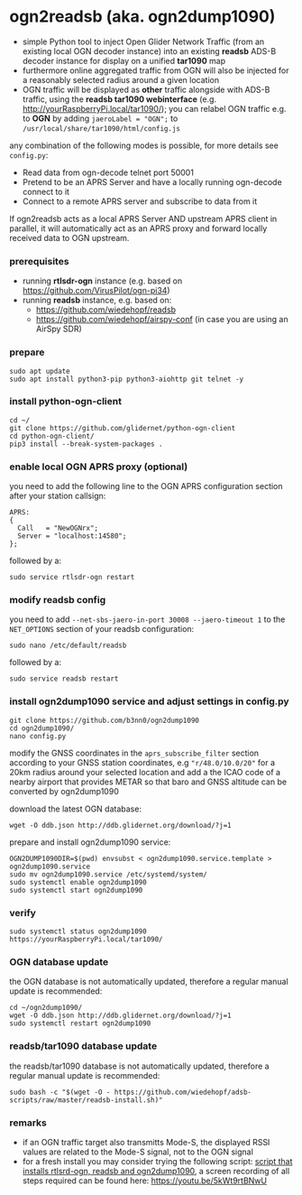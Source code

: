 # ogn2readsb (aka. ogn2dump1090)
- simple Python tool to inject Open Glider Network Traffic (from an existing local OGN decoder instance) into an existing **readsb** ADS-B decoder instance for display on a unified **tar1090** map
- furthermore online aggregated traffic from OGN will also be injected for a reasonably selected radius around a given location
- OGN traffic will be displayed as **other** traffic alongside with ADS-B traffic, using the **readsb tar1090 webinterface** (e.g. http://yourRaspberryPi.local/tar1090/); you can relabel OGN traffic e.g. to **OGN** by adding `jaeroLabel = "OGN";` to `/usr/local/share/tar1090/html/config.js`

any combination of the following modes is possible, for more details see `config.py`:
- Read data from ogn-decode telnet port 50001
- Pretend to be an APRS Server and have a locally running ogn-decode connect to it
- Connect to a remote APRS server and subscribe to data from it

If ogn2readsb acts as a local APRS Server AND upstream APRS client in parallel, it will automatically act as an APRS proxy and forward locally received data to OGN upstream.

### prerequisites
- running **rtlsdr-ogn** instance (e.g. based on https://github.com/VirusPilot/ogn-pi34)
- running **readsb** instance, e.g. based on:
  - https://github.com/wiedehopf/readsb
  - https://github.com/wiedehopf/airspy-conf (in case you are using an AirSpy SDR)

### prepare
```
sudo apt update
sudo apt install python3-pip python3-aiohttp git telnet -y
```

### install python-ogn-client
```
cd ~/
git clone https://github.com/glidernet/python-ogn-client
cd python-ogn-client/
pip3 install --break-system-packages .
```

### enable local OGN APRS proxy (optional)
you need to add the following line to the OGN APRS configuration section after your station callsign:
```
APRS:
{
  Call   = "NewOGNrx";
  Server = "localhost:14580";
};
```
followed by a:
```
sudo service rtlsdr-ogn restart
```

### modify readsb config
you need to add `--net-sbs-jaero-in-port 30008 --jaero-timeout 1` to the `NET_OPTIONS` section of your readsb configuration:
```
sudo nano /etc/default/readsb
```
followed by a:
```
sudo service readsb restart
```

### install ogn2dump1090 service and adjust settings in config.py
```
git clone https://github.com/b3nn0/ogn2dump1090
cd ogn2dump1090/
nano config.py
```
modify the GNSS coordinates in the `aprs_subscribe_filter` section according to your GNSS station coordinates, e.g `"r/48.0/10.0/20"` for a 20km radius around your selected location and add a the ICAO code of a nearby airport that provides METAR so that baro and GNSS altitude can be converted by ogn2dump1090

download the latest OGN database:
```
wget -O ddb.json http://ddb.glidernet.org/download/?j=1
```
prepare and install ogn2dump1090 service:
```
OGN2DUMP1090DIR=$(pwd) envsubst < ogn2dump1090.service.template > ogn2dump1090.service
sudo mv ogn2dump1090.service /etc/systemd/system/
sudo systemctl enable ogn2dump1090
sudo systemctl start ogn2dump1090
```

### verify
```
sudo systemctl status ogn2dump1090
https://yourRaspberryPi.local/tar1090/
```

### OGN database update
the OGN database is not automatically updated, therefore a regular manual update is recommended:
```
cd ~/ogn2dump1090/
wget -O ddb.json http://ddb.glidernet.org/download/?j=1
sudo systemctl restart ogn2dump1090
```
### readsb/tar1090 database update
the readsb/tar1090 database is not automatically updated, therefore a regular manual update is recommended:
```
sudo bash -c "$(wget -O - https://github.com/wiedehopf/adsb-scripts/raw/master/readsb-install.sh)"
```

### remarks
- if an OGN traffic target also transmitts Mode-S, the displayed RSSI values are related to the Mode-S signal, not to the OGN signal
- for a fresh install you may consider trying the following script: [script that installs rtlsrd-ogn, readsb and ogn2dump1090](https://github.com/VirusPilot/ogn-pi34?tab=readme-ov-file#automatic-setup-2-alternative-script-that-installs-rtlsrd-ogn-readsb-and-ogn2dump1090), a screen recording of all steps required can be found here: https://youtu.be/5kWt9rtBNwU
